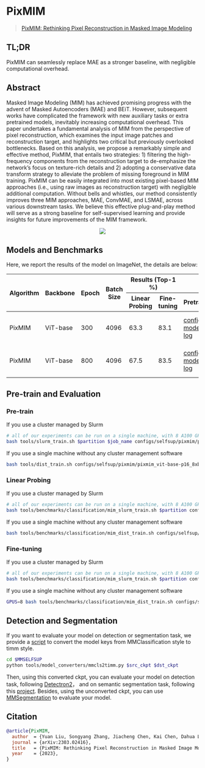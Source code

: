 # PixMIM

> [PixMIM: Rethinking Pixel Reconstruction in Masked Image Modeling
](https://arxiv.org/abs/2303.02416)

## TL;DR 
PixMIM can seamlessly replace MAE as a stronger baseline, with
negligible computational overhead.

<!-- [ALGORITHM] -->

## Abstract

Masked Image Modeling (MIM) has achieved promising progress with the advent of Masked Autoencoders
(MAE) and BEiT. However, subsequent works have complicated the framework with new auxiliary tasks or extra pretrained models, 
inevitably increasing computational overhead. This paper undertakes a fundamental analysis of
MIM from the perspective of pixel reconstruction, which
examines the input image patches and reconstruction target, and highlights two critical but previously overlooked
bottlenecks. Based on this analysis, we propose a remarkably simple and effective method, PixMIM, that entails two
strategies: 1) filtering the high-frequency components from
the reconstruction target to de-emphasize the network’s focus on texture-rich details and 2) adopting a conservative
data transform strategy to alleviate the problem of missing foreground in MIM training. PixMIM can be easily
integrated into most existing pixel-based MIM approaches
(i.e., using raw images as reconstruction target) with negligible additional computation. Without bells and whistles,
our method consistently improves three MIM approaches,
MAE, ConvMAE, and LSMAE, across various downstream
tasks. We believe this effective plug-and-play method will
serve as a strong baseline for self-supervised learning and
provide insights for future improvements of the MIM framework.

<div align=center>
<img src="https://user-images.githubusercontent.com/30762564/226782993-28b2b20f-9143-4514-8c61-1aa81146d159.png"/>
</div>

## Models and Benchmarks

Here, we report the results of the model on ImageNet, the details are below:

<table class="docutils">
<thead>
  <tr>
	    <th rowspan="2">Algorithm</th>
	    <th rowspan="2">Backbone</th>
	    <th rowspan="2">Epoch</th>
      <th rowspan="2">Batch Size</th>
      <th colspan="2" align="center">Results (Top-1 %)</th>
      <th colspan="3" align="center">Links</th>
	</tr>
	<tr>
      <th>Linear Probing</th>
      <th>Fine-tuning</th>
      <th>Pretrain</th>
      <th>Linear Probing</th>
      <th>Fine-tuning</th>
	</tr>
  </thead>
    <tr>
      <td>PixMIM</td>
	    <td>ViT-base</td>
	    <td>300</td>
      <td>4096</td>
      <td>63.3</td>
      <td>83.1</td>
      <td><a href='https://github.com/open-mmlab/mmselfsup/blob/1.x/configs/selfsup/pixmim/pixmim_vit-base-p16_8xb512-amp-coslr-300e_in1k.py'> config </a> | <a href=''> model </a> | <a href=''> log </a></td>
      <td><a href='https://github.com/open-mmlab/mmselfsup/blob/1.x/configs/selfsup/pixmim/classification/vit-base-p16_linear-8xb2048-coslr-torchvision-transform-90e_in1k.py'> config </a> | <a href=''> model </a> | <a href=''> log </a></td>
      <td><a href='https://github.com/open-mmlab/mmselfsup/blob/1.x/configs/selfsup/pixmim/classification/vit-base-p16_ft-8xb128-coslr-100e_in1k.py'> config </a> | <a href=''> model </a> | <a href=''> log </a></td>
	</tr>
    <tr>
      <td>PixMIM</td>
	    <td>ViT-base</td>
	    <td>800</td>
      <td>4096</td>
      <td>67.5</td>
      <td>83.5</td>
      <td><a href=''> config </a> | <a href=''> model </a> | <a href=''> log </a></td>
      <td><a href=''> config </a> | <a href=''> model </a> | <a href=''> log </a></td>
      <td><a href=''> config </a> | <a href=''> model </a> | <a href=''> log </a></td>
	</tr>
  </tbody>
</table>

## Pre-train and Evaluation

### Pre-train

If you use a cluster managed by Slurm

```sh
# all of our experiments can be run on a single machine, with 8 A100 GPUs
bash tools/slurm_train.sh $partition $job_name configs/selfsup/pixmim/pixmim_vit-base-p16_8xb512-amp-coslr-300e_in1k.py --amp
```

If you use a single machine without any cluster management software

```sh
bash tools/dist_train.sh configs/selfsup/pixmim/pixmim_vit-base-p16_8xb512-amp-coslr-300e_in1k.py 8 --amp
```

### Linear Probing

If you use a cluster managed by Slurm

```sh
# all of our experiments can be run on a single machine, with 8 A100 GPUs
bash tools/benchmarks/classification/mim_slurm_train.sh $partition configs/selfsup/pixmim/classification/vit-base-p16_linear-8xb2048-coslr-torchvision-transform-90e_in1k.py --amp
```

If you use a single machine without any cluster management software

```sh
bash tools/benchmarks/classification/mim_dist_train.sh configs/selfsup/pixmim/classification/vit-base-p16_linear-8xb2048-coslr-torchvision-transform-90e_in1k.py 8 --amp
```

### Fine-tuning

If you use a cluster managed by Slurm

```sh
# all of our experiments can be run on a single machine, with 8 A100 GPUs
bash tools/benchmarks/classification/mim_slurm_train.sh $partition configs/selfsup/pixmim/classification/vit-base-p16_ft-8xb128-coslr-100e_in1k.py $pretrained_model --amp
```

If you use a single machine without any cluster management software

```sh
GPUS=8 bash tools/benchmarks/classification/mim_dist_train.sh configs/selfsup/pixmim/classification/vit-base-p16_ft-8xb128-coslr-100e_in1k.py $pretrained_model --amp
```


## Detection and Segmentation

If you want to evaluate your model on detection or segmentation task, we provide a [script](https://github.com/open-mmlab/mmselfsup/blob/dev-1.x/tools/model_converters/mmcls2timm.py) to convert the model keys from MMClassification style to timm style.

```sh
cd $MMSELFSUP
python tools/model_converters/mmcls2timm.py $src_ckpt $dst_ckpt
```

Then, using this converted ckpt, you can evaluate your model on detection task, following [Detectron2](https://github.com/facebookresearch/detectron2/tree/main/projects/ViTDet)，
and on semantic segmentation task, following this [project](https://github.com/implus/mae_segmentation). Besides, using the unconverted ckpt, you can use
[MMSegmentation](https://github.com/open-mmlab/mmsegmentation/tree/master/configs/mae) to evaluate your model.


## Citation

```bibtex
@article{PixMIM,
  author  = {Yuan Liu, Songyang Zhang, Jiacheng Chen, Kai Chen, Dahua Lin},
  journal = {arXiv:2303.02416},
  title   = {PixMIM: Rethinking Pixel Reconstruction in Masked Image Modeling},
  year    = {2023},
}
```
